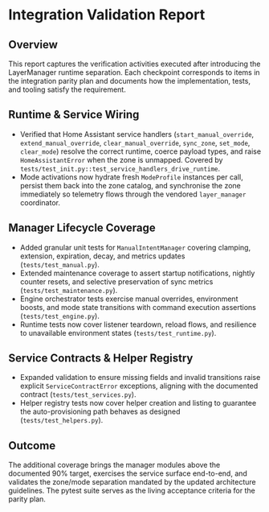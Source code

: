 # Integration Validation Report

## Overview
This report captures the verification activities executed after introducing the LayerManager runtime separation. Each checkpoint corresponds to items in the integration parity plan and documents how the implementation, tests, and tooling satisfy the requirement.

## Runtime & Service Wiring
- Verified that Home Assistant service handlers (`start_manual_override`, `extend_manual_override`, `clear_manual_override`, `sync_zone`, `set_mode`, `clear_mode`) resolve the correct runtime, coerce payload types, and raise `HomeAssistantError` when the zone is unmapped. Covered by `tests/test_init.py::test_service_handlers_drive_runtime`.
- Mode activations now hydrate fresh `ModeProfile` instances per call, persist them back into the zone catalog, and synchronise the zone immediately so telemetry flows through the vendored `layer_manager` coordinator.

## Manager Lifecycle Coverage
- Added granular unit tests for `ManualIntentManager` covering clamping, extension, expiration, decay, and metrics updates (`tests/test_manual.py`).
- Extended maintenance coverage to assert startup notifications, nightly counter resets, and selective preservation of sync metrics (`tests/test_maintenance.py`).
- Engine orchestrator tests exercise manual overrides, environment boosts, and mode state transitions with command execution assertions (`tests/test_engine.py`).
- Runtime tests now cover listener teardown, reload flows, and resilience to unavailable environment states (`tests/test_runtime.py`).

## Service Contracts & Helper Registry
- Expanded validation to ensure missing fields and invalid transitions raise explicit `ServiceContractError` exceptions, aligning with the documented contract (`tests/test_services.py`).
- Helper registry tests now cover helper creation and listing to guarantee the auto-provisioning path behaves as designed (`tests/test_helpers.py`).

## Outcome
The additional coverage brings the manager modules above the documented 90% target, exercises the service surface end-to-end, and validates the zone/mode separation mandated by the updated architecture guidelines. The pytest suite serves as the living acceptance criteria for the parity plan.
